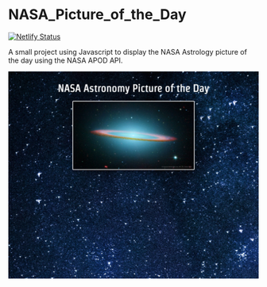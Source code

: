 # NASA_Picture_of_the_Day
[![Netlify Status](https://api.netlify.com/api/v1/badges/ea45a2e1-313c-45d6-ad36-861f4dc4bba9/deploy-status?branch=main)](https://app.netlify.com/sites/cheery-sfogliatella-a5269e/deploys)

A small project using Javascript to display the NASA Astrology picture of the day using the NASA APOD API.



![Alt text](pots_screenshot.jpg)
